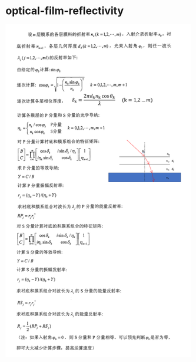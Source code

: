 # optical-film-reflectivity
![](https://raw.githubusercontent.com/suhongda/optical-film-reflectivity/master/%E4%BB%8B%E7%BB%8D.png) 
